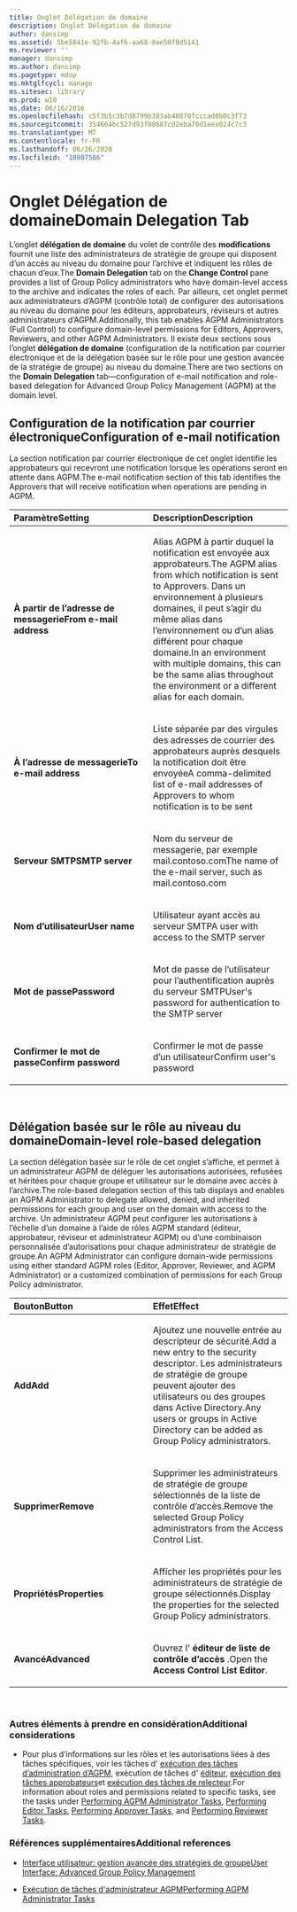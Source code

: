```yaml
---
title: Onglet Délégation de domaine
description: Onglet Délégation de domaine
author: dansimp
ms.assetid: 5be5841e-92fb-4af6-aa68-0ae50f8d5141
ms.reviewer: ''
manager: dansimp
ms.author: dansimp
ms.pagetype: mdop
ms.mktglfcycl: manage
ms.sitesec: library
ms.prod: w10
ms.date: 06/16/2016
ms.openlocfilehash: c5f3b5c3b7d8799b383ab48870fcccad0b0c3f73
ms.sourcegitcommit: 354664bc527d93f80687cd2eba70d1eea024c7c3
ms.translationtype: MT
ms.contentlocale: fr-FR
ms.lasthandoff: 06/26/2020
ms.locfileid: "10807586"
---
```

# <span data-ttu-id="72127-103">Onglet Délégation de domaine</span><span class="sxs-lookup"><span data-stu-id="72127-103">Domain Delegation Tab</span></span>


<span data-ttu-id="72127-104">L’onglet **délégation de domaine** du volet de contrôle des **modifications** fournit une liste des administrateurs de stratégie de groupe qui disposent d’un accès au niveau du domaine pour l’archive et indiquent les rôles de chacun d’eux.</span><span class="sxs-lookup"><span data-stu-id="72127-104">The **Domain Delegation** tab on the **Change Control** pane provides a list of Group Policy administrators who have domain-level access to the archive and indicates the roles of each.</span></span> <span data-ttu-id="72127-105">Par ailleurs, cet onglet permet aux administrateurs d’AGPM (contrôle total) de configurer des autorisations au niveau du domaine pour les éditeurs, approbateurs, réviseurs et autres administrateurs d’AGPM.</span><span class="sxs-lookup"><span data-stu-id="72127-105">Additionally, this tab enables AGPM Administrators (Full Control) to configure domain-level permissions for Editors, Approvers, Reviewers, and other AGPM Administrators.</span></span> <span data-ttu-id="72127-106">Il existe deux sections sous l’onglet **délégation de domaine** (configuration de la notification par courrier électronique et de la délégation basée sur le rôle pour une gestion avancée de la stratégie de groupe) au niveau du domaine.</span><span class="sxs-lookup"><span data-stu-id="72127-106">There are two sections on the **Domain Delegation** tab—configuration of e-mail notification and role-based delegation for Advanced Group Policy Management (AGPM) at the domain level.</span></span>

## <span data-ttu-id="72127-107">Configuration de la notification par courrier électronique</span><span class="sxs-lookup"><span data-stu-id="72127-107">Configuration of e-mail notification</span></span>


<span data-ttu-id="72127-108">La section notification par courrier électronique de cet onglet identifie les approbateurs qui recevront une notification lorsque les opérations seront en attente dans AGPM.</span><span class="sxs-lookup"><span data-stu-id="72127-108">The e-mail notification section of this tab identifies the Approvers that will receive notification when operations are pending in AGPM.</span></span>

<table>
<colgroup>
<col width="50%" />
<col width="50%" />
</colgroup>
<thead>
<tr class="header">
<th align="left"><span data-ttu-id="72127-109">Paramètre</span><span class="sxs-lookup"><span data-stu-id="72127-109">Setting</span></span></th>
<th align="left"><span data-ttu-id="72127-110">Description</span><span class="sxs-lookup"><span data-stu-id="72127-110">Description</span></span></th>
</tr>
</thead>
<tbody>
<tr class="odd">
<td align="left"><p><strong><span data-ttu-id="72127-111">À partir de l’adresse de messagerie</span><span class="sxs-lookup"><span data-stu-id="72127-111">From e-mail address</span></span></strong></p></td>
<td align="left"><p><span data-ttu-id="72127-112">Alias AGPM à partir duquel la notification est envoyée aux approbateurs.</span><span class="sxs-lookup"><span data-stu-id="72127-112">The AGPM alias from which notification is sent to Approvers.</span></span> <span data-ttu-id="72127-113">Dans un environnement à plusieurs domaines, il peut s’agir du même alias dans l’environnement ou d’un alias différent pour chaque domaine.</span><span class="sxs-lookup"><span data-stu-id="72127-113">In an environment with multiple domains, this can be the same alias throughout the environment or a different alias for each domain.</span></span></p></td>
</tr>
<tr class="even">
<td align="left"><p><strong><span data-ttu-id="72127-114">À l’adresse de messagerie</span><span class="sxs-lookup"><span data-stu-id="72127-114">To e-mail address</span></span></strong></p></td>
<td align="left"><p><span data-ttu-id="72127-115">Liste séparée par des virgules des adresses de courrier des approbateurs auprès desquels la notification doit être envoyée</span><span class="sxs-lookup"><span data-stu-id="72127-115">A comma-delimited list of e-mail addresses of Approvers to whom notification is to be sent</span></span></p></td>
</tr>
<tr class="odd">
<td align="left"><p><strong><span data-ttu-id="72127-116">Serveur SMTP</span><span class="sxs-lookup"><span data-stu-id="72127-116">SMTP server</span></span></strong></p></td>
<td align="left"><p><span data-ttu-id="72127-117">Nom du serveur de messagerie, par exemple mail.contoso.com</span><span class="sxs-lookup"><span data-stu-id="72127-117">The name of the e-mail server, such as mail.contoso.com</span></span></p></td>
</tr>
<tr class="even">
<td align="left"><p><strong><span data-ttu-id="72127-118">Nom d’utilisateur</span><span class="sxs-lookup"><span data-stu-id="72127-118">User name</span></span></strong></p></td>
<td align="left"><p><span data-ttu-id="72127-119">Utilisateur ayant accès au serveur SMTP</span><span class="sxs-lookup"><span data-stu-id="72127-119">A user with access to the SMTP server</span></span></p></td>
</tr>
<tr class="odd">
<td align="left"><p><strong><span data-ttu-id="72127-120">Mot de passe</span><span class="sxs-lookup"><span data-stu-id="72127-120">Password</span></span></strong></p></td>
<td align="left"><p><span data-ttu-id="72127-121">Mot de passe de l’utilisateur pour l’authentification auprès du serveur SMTP</span><span class="sxs-lookup"><span data-stu-id="72127-121">User's password for authentication to the SMTP server</span></span></p></td>
</tr>
<tr class="even">
<td align="left"><p><strong><span data-ttu-id="72127-122">Confirmer le mot de passe</span><span class="sxs-lookup"><span data-stu-id="72127-122">Confirm password</span></span></strong></p></td>
<td align="left"><p><span data-ttu-id="72127-123">Confirmer le mot de passe d’un utilisateur</span><span class="sxs-lookup"><span data-stu-id="72127-123">Confirm user's password</span></span></p></td>
</tr>
</tbody>
</table>

 

## <span data-ttu-id="72127-124">Délégation basée sur le rôle au niveau du domaine</span><span class="sxs-lookup"><span data-stu-id="72127-124">Domain-level role-based delegation</span></span>


<span data-ttu-id="72127-125">La section délégation basée sur le rôle de cet onglet s’affiche, et permet à un administrateur AGPM de déléguer les autorisations autorisées, refusées et héritées pour chaque groupe et utilisateur sur le domaine avec accès à l’archive.</span><span class="sxs-lookup"><span data-stu-id="72127-125">The role-based delegation section of this tab displays and enables an AGPM Administrator to delegate allowed, denied, and inherited permissions for each group and user on the domain with access to the archive.</span></span> <span data-ttu-id="72127-126">Un administrateur AGPM peut configurer les autorisations à l’échelle d’un domaine à l’aide de rôles AGPM standard (éditeur, approbateur, réviseur et administrateur AGPM) ou d’une combinaison personnalisée d’autorisations pour chaque administrateur de stratégie de groupe.</span><span class="sxs-lookup"><span data-stu-id="72127-126">An AGPM Administrator can configure domain-wide permissions using either standard AGPM roles (Editor, Approver, Reviewer, and AGPM Administrator) or a customized combination of permissions for each Group Policy administrator.</span></span>

<table>
<colgroup>
<col width="50%" />
<col width="50%" />
</colgroup>
<thead>
<tr class="header">
<th align="left"><span data-ttu-id="72127-127">Bouton</span><span class="sxs-lookup"><span data-stu-id="72127-127">Button</span></span></th>
<th align="left"><span data-ttu-id="72127-128">Effet</span><span class="sxs-lookup"><span data-stu-id="72127-128">Effect</span></span></th>
</tr>
</thead>
<tbody>
<tr class="odd">
<td align="left"><p><strong><span data-ttu-id="72127-129">Add</span><span class="sxs-lookup"><span data-stu-id="72127-129">Add</span></span></strong></p></td>
<td align="left"><p><span data-ttu-id="72127-130">Ajoutez une nouvelle entrée au descripteur de sécurité.</span><span class="sxs-lookup"><span data-stu-id="72127-130">Add a new entry to the security descriptor.</span></span> <span data-ttu-id="72127-131">Les administrateurs de stratégie de groupe peuvent ajouter des utilisateurs ou des groupes dans Active Directory.</span><span class="sxs-lookup"><span data-stu-id="72127-131">Any users or groups in Active Directory can be added as Group Policy administrators.</span></span></p></td>
</tr>
<tr class="even">
<td align="left"><p><strong><span data-ttu-id="72127-132">Supprimer</span><span class="sxs-lookup"><span data-stu-id="72127-132">Remove</span></span></strong></p></td>
<td align="left"><p><span data-ttu-id="72127-133">Supprimer les administrateurs de stratégie de groupe sélectionnés de la liste de contrôle d’accès.</span><span class="sxs-lookup"><span data-stu-id="72127-133">Remove the selected Group Policy administrators from the Access Control List.</span></span></p></td>
</tr>
<tr class="odd">
<td align="left"><p><strong><span data-ttu-id="72127-134">Propriétés</span><span class="sxs-lookup"><span data-stu-id="72127-134">Properties</span></span></strong></p></td>
<td align="left"><p><span data-ttu-id="72127-135">Afficher les propriétés pour les administrateurs de stratégie de groupe sélectionnés.</span><span class="sxs-lookup"><span data-stu-id="72127-135">Display the properties for the selected Group Policy administrators.</span></span></p></td>
</tr>
<tr class="even">
<td align="left"><p><strong><span data-ttu-id="72127-136">Avancé</span><span class="sxs-lookup"><span data-stu-id="72127-136">Advanced</span></span></strong></p></td>
<td align="left"><p><span data-ttu-id="72127-137">Ouvrez l' <strong> éditeur de liste de contrôle d’accès </strong> .</span><span class="sxs-lookup"><span data-stu-id="72127-137">Open the <strong>Access Control List Editor</strong>.</span></span></p></td>
</tr>
</tbody>
</table>

 

### <span data-ttu-id="72127-138">Autres éléments à prendre en considération</span><span class="sxs-lookup"><span data-stu-id="72127-138">Additional considerations</span></span>

-   <span data-ttu-id="72127-139">Pour plus d’informations sur les rôles et les autorisations liées à des tâches spécifiques, voir les tâches d' [exécution des tâches d’administration d’AGPM](performing-agpm-administrator-tasks-agpm40.md), exécution de tâches d' [éditeur](performing-editor-tasks-agpm40.md), [exécution des tâches approbateurs](performing-approver-tasks-agpm40.md)et [exécution des tâches de relecteur](performing-reviewer-tasks-agpm40.md).</span><span class="sxs-lookup"><span data-stu-id="72127-139">For information about roles and permissions related to specific tasks, see the tasks under [Performing AGPM Administrator Tasks](performing-agpm-administrator-tasks-agpm40.md), [Performing Editor Tasks](performing-editor-tasks-agpm40.md), [Performing Approver Tasks](performing-approver-tasks-agpm40.md), and [Performing Reviewer Tasks](performing-reviewer-tasks-agpm40.md).</span></span>

### <span data-ttu-id="72127-140">Références supplémentaires</span><span class="sxs-lookup"><span data-stu-id="72127-140">Additional references</span></span>

-   [<span data-ttu-id="72127-141">Interface utilisateur: gestion avancée des stratégies de groupe</span><span class="sxs-lookup"><span data-stu-id="72127-141">User Interface: Advanced Group Policy Management</span></span>](user-interface-advanced-group-policy-management-agpm40.md)

-   [<span data-ttu-id="72127-142">Exécution de tâches d'administrateur AGPM</span><span class="sxs-lookup"><span data-stu-id="72127-142">Performing AGPM Administrator Tasks</span></span>](performing-agpm-administrator-tasks-agpm40.md)

 

 





